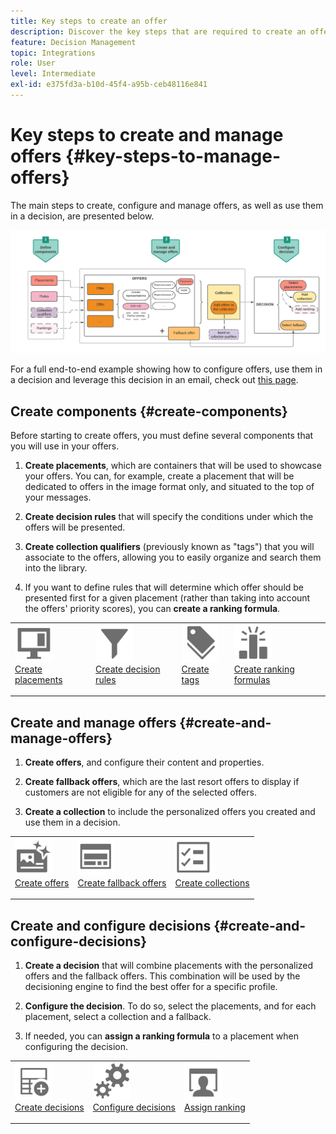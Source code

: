 ```yaml
---
title: Key steps to create an offer
description: Discover the key steps that are required to create an offer
feature: Decision Management
topic: Integrations
role: User
level: Intermediate
exl-id: e375fd3a-b10d-45f4-a95b-ceb48116e841
---
```

# Key steps to create and manage offers {#key-steps-to-manage-offers}

The main steps to create, configure and manage offers, as well as use them in a decision, are presented below.

![](../assets/offer-create-manage-process.png)

For a full end-to-end example showing how to configure offers, use them in a decision and leverage this decision in an email, check out [this page](../offers-e2e.md).

## Create components {#create-components}

Before starting to create offers, you must define several components that you will use in your offers.

1. **Create placements**, which are containers that will be used to showcase your offers. You can, for example, create a placement that will be dedicated to offers in the image format only, and situated to the top of your messages.

1. **Create decision rules** that will specify the conditions under which the offers will be presented.

1. **Create collection qualifiers** (previously known as "tags") that you will associate to the offers, allowing you to easily organize and search them into the library.

1. If you want to define rules that will determine which offer should be presented first for a given placement (rather than taking into account the offers' priority scores), you can **create a ranking formula**.

<table style="table-layout:fixed">
<tr style="border: 0;">
<td>
<img src="../../assets/do-not-localize/icon-placement.svg" width="60px">
<div>
<a href="../offer-library/creating-placements.md">Create placements</a>
</div>
<p>
</td>
<td>
<img src="../../assets/do-not-localize/icon-rules.svg" width="60px">
<div>
<a href="../offer-library/creating-decision-rules.md">Create decision rules</a>
</div>
<p>
<td>
<img src="../../assets/do-not-localize/icon-tags.svg" width="60px">
<div>
<a href="../offer-library/creating-tags.md">Create tags</a>
</div>
<p>
</td>
<td>
<img src="../../assets/do-not-localize/icon-ranking.svg" width="60px">
<div>
<a href="../ranking/create-ranking-formulas.md">Create ranking formulas</a>
</div>
<p>
</td>
</tr>
</table>

## Create and manage offers {#create-and-manage-offers}

1. **Create offers**, and configure their content and properties.

1. **Create fallback offers**, which are the last resort offers to display if customers are not eligible for any of the selected offers.

1. **Create a collection** to include the personalized offers you created and use them in a decision.

<table style="table-layout:fixed">
<tr style="border: 0;">
<td>
<img src="../../assets/do-not-localize/icon-offer.svg" width="60px">
<div>
<a href="../offer-library/creating-personalized-offers.md">Create offers</a>
</div>
<p>
</td>
<td>
<img src="../../assets/do-not-localize/icon-fallback.svg" width="60px">
<div>
<a href="../offer-library/creating-fallback-offers.md">Create fallback offers</a>
</div>
<p>
</td>
<td>
<img src="../../assets/do-not-localize/icon-collection.svg" width="60px">
<div>
<a href="../offer-library/creating-collections.md">Create collections</a>
</div>
<p>
</td>
</tr>
</table>

## Create and configure decisions {#create-and-configure-decisions}

1. **Create a decision** that will combine placements with the personalized offers and the fallback offers. This combination will be used by the decisioning engine to find the best offer for a specific profile. 

1. **Configure the decision**. To do so, select the placements, and for each placement, select a collection and a fallback.

1. If needed, you can **assign a ranking formula** to a placement when configuring the decision.

<table style="table-layout:fixed">
<tr style="border: 0;">
<td>
<img src="../../assets/do-not-localize/icon-decision.svg" width="60px">
<div>
<a href="../offer-activities/create-offer-activities.md">Create decisions</a>
</div>
<p>
</td>
<td>
<img src="../../assets/do-not-localize/icon-configure-decision.svg" width="60px">
<div>
<a href="../offer-activities/create-offer-activities.md#add-offers">Configure decisions</a>
</div>
<p>
</td>
<td>
<img src="../../assets/do-not-localize/icon-assign-ranking.svg" width="60px">
<div>
<a href="../offer-activities/configure-offer-selection.md#assign-ranking-formula">Assign ranking</a>
</div>
<p>
</td>
</tr>
</table>
